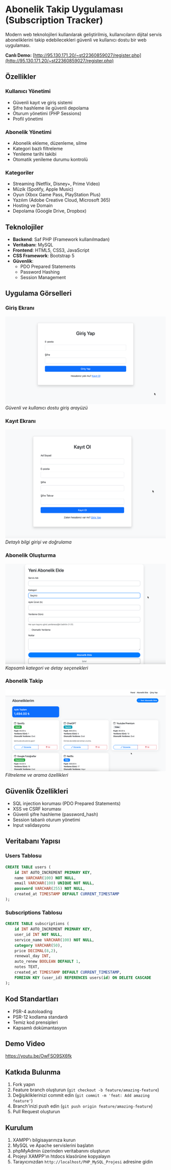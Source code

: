 # Abonelik Takip Uygulaması (Subscription Tracker)

Modern web teknolojileri kullanılarak geliştirilmiş, kullanıcıların dijital servis aboneliklerini takip edebilecekleri güvenli ve kullanıcı dostu bir web uygulaması.

**Canlı Demo:** [http://95.130.171.20/~st22360859027/register.php](http://95.130.171.20/~st22360859027/register.php)

## Özellikler

### Kullanıcı Yönetimi
- Güvenli kayıt ve giriş sistemi
- Şifre hashleme ile güvenli depolama
- Oturum yönetimi (PHP Sessions)
- Profil yönetimi

### Abonelik Yönetimi
- Abonelik ekleme, düzenleme, silme
- Kategori bazlı filtreleme
- Yenileme tarihi takibi
- Otomatik yenileme durumu kontrolü

### Kategoriler
- Streaming (Netflix, Disney+, Prime Video)
- Müzik (Spotify, Apple Music)
- Oyun (Xbox Game Pass, PlayStation Plus)
- Yazılım (Adobe Creative Cloud, Microsoft 365)
- Hosting ve Domain
- Depolama (Google Drive, Dropbox)

## Teknolojiler

- **Backend**: Saf PHP (Framework kullanılmadan)
- **Veritabanı**: MySQL
- **Frontend**: HTML5, CSS3, JavaScript
- **CSS Framework**: Bootstrap 5
- **Güvenlik**: 
  - PDO Prepared Statements
  - Password Hashing
  - Session Management

## Uygulama Görselleri

### Giriş Ekranı
![Giriş Yap](screenshots/girisyap.png)
*Güvenli ve kullanıcı dostu giriş arayüzü*

### Kayıt Ekranı
![Kayıt Ol](screenshots/kayitol.png)
*Detaylı bilgi girişi ve doğrulama*

### Abonelik Oluşturma
![Abonelik Oluştur](screenshots/abonelikolustur.png)
*Kapsamlı kategori ve detay seçenekleri*

### Abonelik Takip
![Abonelik Takip](screenshots/aboneliktakip.png)
*Filtreleme ve arama özellikleri*

## Güvenlik Özellikleri

- SQL injection koruması (PDO Prepared Statements)
- XSS ve CSRF koruması
- Güvenli şifre hashleme (password_hash)
- Session tabanlı oturum yönetimi
- Input validasyonu

## Veritabanı Yapısı

### Users Tablosu
```sql
CREATE TABLE users (
    id INT AUTO_INCREMENT PRIMARY KEY,
    name VARCHAR(100) NOT NULL,
    email VARCHAR(100) UNIQUE NOT NULL,
    password VARCHAR(255) NOT NULL,
    created_at TIMESTAMP DEFAULT CURRENT_TIMESTAMP
);
```

### Subscriptions Tablosu
```sql
CREATE TABLE subscriptions (
    id INT AUTO_INCREMENT PRIMARY KEY,
    user_id INT NOT NULL,
    service_name VARCHAR(100) NOT NULL,
    category VARCHAR(50),
    price DECIMAL(8,2),
    renewal_day INT,
    auto_renew BOOLEAN DEFAULT 1,
    notes TEXT,
    created_at TIMESTAMP DEFAULT CURRENT_TIMESTAMP,
    FOREIGN KEY (user_id) REFERENCES users(id) ON DELETE CASCADE
);
```

## Kod Standartları

- PSR-4 autoloading
- PSR-12 kodlama standardı
- Temiz kod prensipleri
- Kapsamlı dokümantasyon

## Demo Video

https://youtu.be/OwFSO9SX6fk

## Katkıda Bulunma

1. Fork yapın
2. Feature branch oluşturun (`git checkout -b feature/amazing-feature`)
3. Değişikliklerinizi commit edin (`git commit -m 'feat: Add amazing feature'`)
4. Branch'inizi push edin (`git push origin feature/amazing-feature`)
5. Pull Request oluşturun

## Kurulum

1. XAMPP'ı bilgisayarınıza kurun
2. MySQL ve Apache servislerini başlatın
3. phpMyAdmin üzerinden veritabanını oluşturun
4. Projeyi XAMPP'ın htdocs klasörüne kopyalayın
5. Tarayıcınızdan `http://localhost/PHP_MySQL_Projesi` adresine gidin



